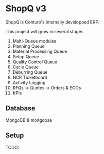 # ShopQ v3

ShopQ is Conturo's internally developped ERP.

This project will grow in several stages.
1. Multi-Queue modules
  1. Planning Queue
  2. Material Processing Queue
  3. Setup Queue
  4. Quality Control Queue
  5. Cycle Queue
  6. Deburring Queue
  7. NCR Ticketboard
2. Activity Logging
3. RFQs -> Quotes -> Orders & ECOs
4. KPIs

## Database
MongoDB & mongoose

## Setup
TODO:
